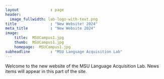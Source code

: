 ```yaml
---
layout              : page
header:
  image_fullwidth: lab-logo-with-text.png
title               : "New Website! 2024"
meta_title          : "New Website 2024"
image:
    title:  MSUCampus1.jpg
    thumb:  MSUCampus1.jpg
    homepage:  MSUCampus1.jpg
subheadline         : "MSU Language Acquisition Lab"
---
```




Welcome to the new website of the MSU Language Acquisition Lab. News items will appear in this part of the site.